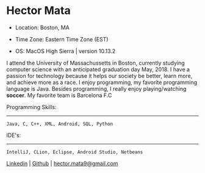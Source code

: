 Hector Mata
=====
* Location: Boston, MA

* Time Zone: Eastern Time Zone (EST)

* OS: MacOS High Sierra | version 10.13.2


I attend the University of Massachussetts in Boston, currently studying computer science with an anticipated graduation day May, 2018. 
I have a passion for technology because it helps our society be better, learn more, and achieve more as a race. I enjoy programming, my favorite
programming language is Java. Besides programming, I really enjoy playing/watching **soccer**. My favorite team is Barcelona F.C

Programming Skills:
****
    Java, C, C++, XML, Android, SQL, Python
    
IDE's:
****
    IntelliJ, CLion, Eclipse, Android Studio, Netbeans


[Linkedin](https://linkedin.com/in/hector-mata-713732107) |
[Github](https://github.com/hectormata) |
hector.mata9@gmail.com
